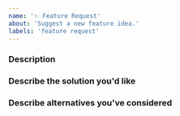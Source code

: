 ```yaml
---
name: '✨ Feature Request'
about: 'Suggest a new feature idea.'
labels: 'feature request'
---
```


<!-- Please make sure your issue has not already been fixed. -->

### Description

<!-- A clear and concise description of the problem or missing capability... -->

### Describe the solution you'd like

<!-- If you have a solution in mind, please describe it. -->

### Describe alternatives you've considered

<!-- Have you considered any alternative solutions or workarounds? -->
